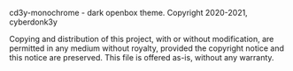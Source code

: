 cd3y-monochrome - dark openbox theme.
Copyright 2020-2021, cyberdonk3y

Copying and distribution of this project, with or without modification, 
are permitted in any medium without royalty, provided the copyright notice 
and this notice are preserved. This file is offered as-is, without any warranty.
